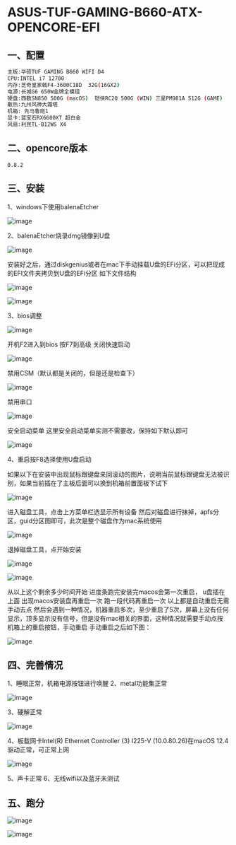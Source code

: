 # ASUS-TUF-GAMING-B660-ATX-OPENCORE-EFI
## 一、配置
```bash
主板:华硕TUF GAMING B660 WIFI D4
CPU:INTEL i7 12700
内存:芝奇皇家戟F4-3600C18D  32G(16GX2)
电源:长城G6 650W金牌全模组
硬盘:西数SN850 500G (macOS)  铠侠RC20 500G (WIN) 三星PM981A 512G (GAME)
散热:九州风神大霜塔
机箱: 先马鲁班1
显卡:蓝宝石RX6600XT 超白金
风扇:利民TL-B12WS X4
```

## 二、opencore版本

`0.8.2`

## 三、安装
1、windows下使用balenaEtcher


![image](https://user-images.githubusercontent.com/35289289/179437830-6b79fa28-0e0a-4017-80d5-4fe905119b22.png)



2、balenaEtcher烧录dmg镜像到U盘

![image](https://user-images.githubusercontent.com/35289289/179437874-e2c4c847-bdff-4edb-92df-31e7e832eb42.png)

安装好之后，通过diskgenius或者在mac下手动挂载U盘的EFi分区，可以把现成的EFI文件夹拷贝到U盘的EFi分区
如下文件结构

![image](https://user-images.githubusercontent.com/35289289/179437915-84abde54-5082-4e6d-863b-277095464b5e.png)

![image](https://user-images.githubusercontent.com/35289289/179437934-c34eca50-4e66-4c11-a198-64cd74408c9b.png)


3、bios调整

![image](https://user-images.githubusercontent.com/35289289/179437986-0b766cd2-ecda-400f-88bf-304861b01649.png)


开机F2进入到bios
按F7到高级
关闭快速启动


![image](https://user-images.githubusercontent.com/35289289/179438057-ed9c439c-8c43-4714-ba91-1bb802d6e9e0.png)


禁用CSM（默认都是关闭的，但是还是检查下）

![image](https://user-images.githubusercontent.com/35289289/179438094-c3a56991-fe57-4548-a2b1-e9a4b65a562d.png)


禁用串口

![image](https://user-images.githubusercontent.com/35289289/179438136-b70dc456-27a3-4ce7-bf6f-4cecfe08c5b5.png)


安全启动菜单
这里安全启动菜单实测不需要改，保持如下默认即可


![image](https://user-images.githubusercontent.com/35289289/179438173-cdc2fd3b-6b7e-4c41-8408-636f3875354a.png)



4、重启按F8选择使用U盘启动

如果以下在安装中出现鼠标跟键盘来回滚动的图片，说明当前鼠标跟键盘无法被识别，如果当前插在了主板后面可以换到机箱前置面板下试下


![image](https://user-images.githubusercontent.com/35289289/179438218-ae3eaf81-8df4-4660-9c6f-37a74cea17bd.png)


进入磁盘工具，点击上方菜单栏选显示所有设备
然后对磁盘进行抹掉，apfs分区，guid分区图即可，此次是整个磁盘作为mac系统使用


![image](https://user-images.githubusercontent.com/35289289/179438243-c7d9df3e-8fab-469c-9160-c31082aa6cbe.png)


退掉磁盘工具，点开始安装

![image](https://user-images.githubusercontent.com/35289289/179438294-d40ad5ae-b1a8-41b5-9bdb-ab6fa7d66dac.png)



![image](https://user-images.githubusercontent.com/35289289/179438327-20b02d02-2b44-41f6-bcbc-0dd08ed38972.png)



从以上这个剩余多少时间开始
进度条跑完安装完macos会第一次重启，
u盘插在上面
出现macos安装盘再重启一次
跑一段代码再重启一次
以上都是自动重启无需手动去点
然后会遇到一种情况，机器重启多次，至少重启了5次，屏幕上没有任何显示，顶多显示没有信号，但是没有mac相关的界面，这种情况就需要手动点按机箱上的重启按钮，手动重启
手动重启之后如下图：

![image](https://user-images.githubusercontent.com/35289289/179438369-668613bf-8047-4f47-8df0-7fc87e8bee3b.png)



## 四、完善情况
1、睡眠正常，机箱电源按钮进行唤醒
2、metal功能集正常

![image](https://user-images.githubusercontent.com/35289289/179439288-d9abbe70-b671-49f8-b920-5ab566805ae8.png)

3、硬解正常

![image](https://user-images.githubusercontent.com/35289289/179439367-25dec9b0-4f14-4f4d-9299-3a3e1de2de6c.png)

4、板载网卡Intel(R) Ethernet Controller (3) I225-V (10.0.80.26)在macOS 12.4驱动正常，可正常上网

![image](https://user-images.githubusercontent.com/35289289/179440241-22483e75-d23c-4144-a7de-fcb0fab7744a.png)

5、声卡正常
6、无线wifi以及蓝牙未测试

## 五、跑分

![image](https://user-images.githubusercontent.com/35289289/179439060-e070034c-35a8-4adb-aec3-c39b3312026f.png)


![image](https://user-images.githubusercontent.com/35289289/179439086-a62dc1b5-56a4-4605-9a63-fbae5be58b64.png)













